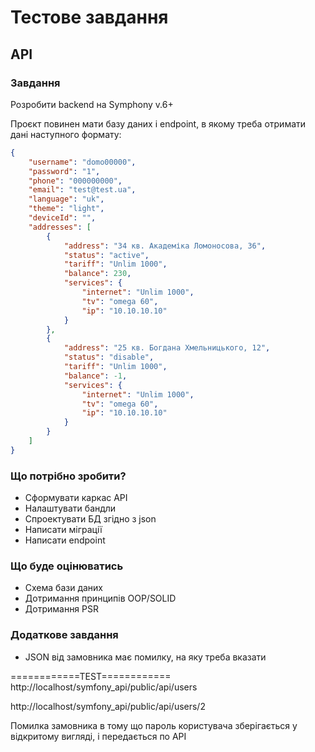 # Тестове завдання 

## API

### Завдання

Розробити backend на Symphony v.6+

Проєкт повинен мати базу даних і endpoint,
в якому треба отримати дані наступного формату:

```json
{
    "username": "domo00000",
    "password": "1",
    "phone": "000000000",
    "email": "test@test.ua",
    "language": "uk",
    "theme": "light",
    "deviceId": "",
    "addresses": [
        {
            "address": "34 кв. Академіка Ломоносова, 36",
            "status": "active",
            "tariff": "Unlim 1000",
            "balance": 230,
            "services": {
                "internet": "Unlim 1000",
                "tv": "omega 60",
                "ip": "10.10.10.10"
            }
        },
        {
            "address": "25 кв. Богдана Хмельницького, 12",
            "status": "disable",
            "tariff": "Unlim 1000",
            "balance": -1,
            "services": {
                "internet": "Unlim 1000",
                "tv": "omega 60",
                "ip": "10.10.10.10"
            }
        }
    ]
}
```

### Що потрібно зробити?

* Сформувати каркас API
* Налаштувати бандли  
* Спроектувати БД згідно з json
* Написати міграції
* Написати endpoint

### Що буде оцінюватись

* Схема бази даних 
* Дотримання принципів OOP/SOLID
* Дотримання PSR

### Додаткове завдання

* JSON від замовника має помилку, на яку треба вказати

============TEST============
http://localhost/symfony_api/public/api/users

http://localhost/symfony_api/public/api/users/2

Помилка замовника в тому що пароль користувача зберігається у відкритому вигляді, і передається по API
